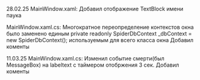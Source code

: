 28.02.25
MainWindow.xaml:
Добавил отображение TextBlock имени паука

MainWindow.xaml.cs:
Многократное переопределение контекстов окна было заменено единым  private readonly SpiderDbContext _dbContext = new SpiderDbContext(); используемым для всего класса окна
Добавил коменты

11.03.25
MainWindow.xaml.cs:
Изменил событие смерти(был MessageBox) на labeltext с таймером отобржения 3 сек.
Добавил коменты
